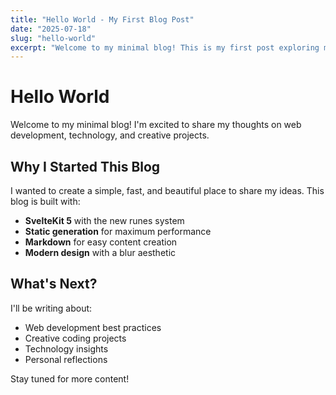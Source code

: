 ```yaml
---
title: "Hello World - My First Blog Post"
date: "2025-07-18"
slug: "hello-world"
excerpt: "Welcome to my minimal blog! This is my first post exploring modern web development."
---
```


# Hello World

Welcome to my minimal blog! I'm excited to share my thoughts on web development, technology, and creative projects.

## Why I Started This Blog

I wanted to create a simple, fast, and beautiful place to share my ideas. This blog is built with:

- **SvelteKit 5** with the new runes system
- **Static generation** for maximum performance
- **Markdown** for easy content creation
- **Modern design** with a blur aesthetic

## What's Next?

I'll be writing about:

- Web development best practices
- Creative coding projects
- Technology insights
- Personal reflections

Stay tuned for more content!
